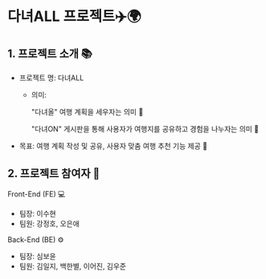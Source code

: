 # 다녀ALL 프로젝트✈️🌍
## 1. 프로젝트 소개 📚

+ 프로젝트 명: 다녀ALL

  + 의미:
  
    "다녀올" 여행 계획을 세우자는 의미 📝
  
    "다녀ON" 게시판을 통해 사용자가 여행지를 공유하고 경험을 나누자는 의미 💬
  
+ 목표: 여행 계획 작성 및 공유, 사용자 맞춤 여행 추천 기능 제공 🎯
## 2. 프로젝트 참여자 👥

Front-End (FE) 💻

+ 팀장: 이수현
+ 팀원: 강정호, 오은애
  
Back-End (BE) ⚙️
+ 팀장: 심보윤
+ 팀원: 김일지, 백한별, 이어진, 김우준
